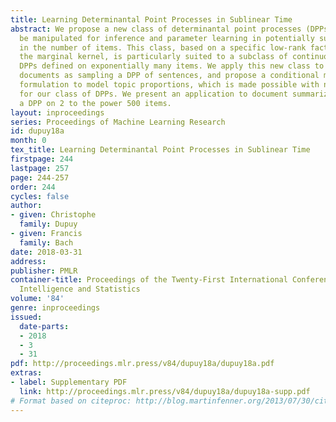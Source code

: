 ```yaml
---
title: Learning Determinantal Point Processes in Sublinear Time
abstract: We propose a new class of determinantal point processes (DPPs) which can
  be manipulated for inference and parameter learning in potentially sublinear time
  in the number of items. This class, based on a specific low-rank factorization of
  the marginal kernel, is particularly suited to a subclass of continuous DPPs  and
  DPPs defined on exponentially many items. We apply this new class to modelling text
  documents as sampling a DPP of sentences, and propose a conditional maximum likelihood
  formulation to model topic proportions, which is made possible with no approximation
  for our class of DPPs. We present an application to document summarization with
  a DPP on 2 to the power 500 items.
layout: inproceedings
series: Proceedings of Machine Learning Research
id: dupuy18a
month: 0
tex_title: Learning Determinantal Point Processes in Sublinear Time
firstpage: 244
lastpage: 257
page: 244-257
order: 244
cycles: false
author:
- given: Christophe
  family: Dupuy
- given: Francis
  family: Bach
date: 2018-03-31
address: 
publisher: PMLR
container-title: Proceedings of the Twenty-First International Conference on Artificial
  Intelligence and Statistics
volume: '84'
genre: inproceedings
issued:
  date-parts:
  - 2018
  - 3
  - 31
pdf: http://proceedings.mlr.press/v84/dupuy18a/dupuy18a.pdf
extras:
- label: Supplementary PDF
  link: http://proceedings.mlr.press/v84/dupuy18a/dupuy18a-supp.pdf
# Format based on citeproc: http://blog.martinfenner.org/2013/07/30/citeproc-yaml-for-bibliographies/
---
```

